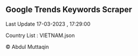 

## Google Trends Keywords Scraper 
 
Last Update 17-03-2023 , 17:29:00

Country List :
VIETNAM.json



© Abdul Muttaqin 
